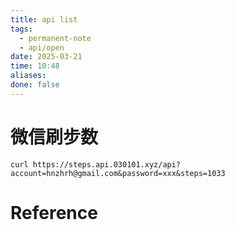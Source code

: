 ```yaml
---
title: api list
tags:
  - permanent-note
  - api/open
date: 2025-03-21
time: 10:48
aliases: 
done: false
---
```

# 微信刷步数

```curl
curl https://steps.api.030101.xyz/api?account=hnzhrh@gmail.com&password=xxx&steps=1033
```

# Reference